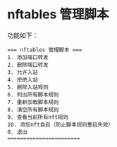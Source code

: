 # nftables 管理脚本

功能如下：

```
=== nftables 管理脚本 ===
1. 添加端口转发
2. 删除端口转发
3. 允许入站
4. 拒绝入站
5. 删除入站规则
6. 列出所有脚本规则
7. 重新加载脚本规则
8. 清空所有脚本规则
9. 查看当前所有nft规则
10. 添加nft自启（防止脚本规则重启失效）
0. 退出
=======================
```
